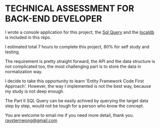 # TECHNICAL ASSESSMENT FOR BACK-END DEVELOPER

I wrote a console application for this project, 
the [Sql Query](https://gitlab.com/Raystern/TestBackEnd/-/blob/master/QueryForPart2.sql) and the [localdb](https://gitlab.com/Raystern/TestBackEnd/-/tree/master/localdb) is included in this repo.

I estimated total 7 hours to complete this project, 80% for self study and testing.

The requirement is pretty straight forward, the API and the data structure is not complicated too,
the most challenging part is to store the data in normalization way.

I decide to take this opportunity to learn 'Entity Framework Code First Approach'.
However, the way I implemented is not the best way, because my study is not deep enough.

The Part II SQL Query can be easily achived by querying the target data step by step, 
would not be tough for a person who know the concept.

You are welcome to email me if you need more detail, thank you.
raysternwong@gmail.com


